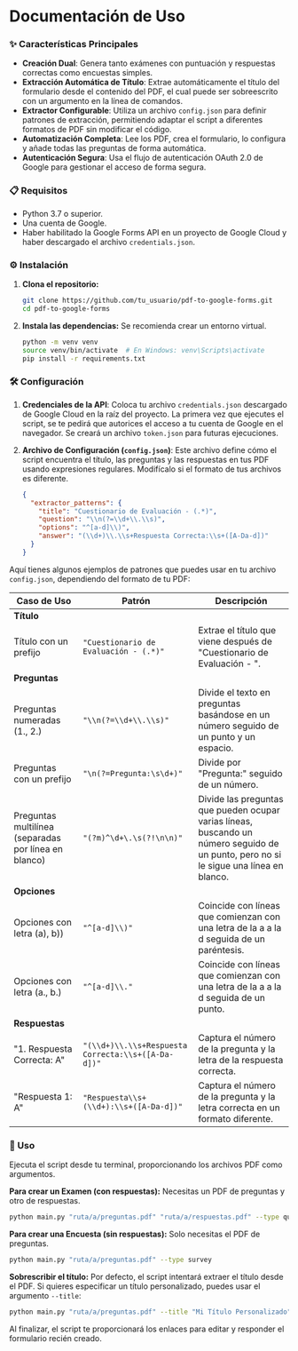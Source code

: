 # Documentación de Uso

### ✨ Características Principales
- **Creación Dual**: Genera tanto exámenes con puntuación y respuestas correctas como encuestas simples.
- **Extracción Automática de Título**: Extrae automáticamente el título del formulario desde el contenido del PDF, el cual puede ser sobreescrito con un argumento en la línea de comandos.
- **Extractor Configurable**: Utiliza un archivo `config.json` para definir patrones de extracción, permitiendo adaptar el script a diferentes formatos de PDF sin modificar el código.
- **Automatización Completa**: Lee los PDF, crea el formulario, lo configura y añade todas las preguntas de forma automática.
- **Autenticación Segura**: Usa el flujo de autenticación OAuth 2.0 de Google para gestionar el acceso de forma segura.

### 📋 Requisitos
- Python 3.7 o superior.
- Una cuenta de Google.
- Haber habilitado la Google Forms API en un proyecto de Google Cloud y haber descargado el archivo `credentials.json`.

### ⚙️ Instalación
1.  **Clona el repositorio:**
    ```bash
    git clone https://github.com/tu_usuario/pdf-to-google-forms.git
    cd pdf-to-google-forms
    ```
2.  **Instala las dependencias:** Se recomienda crear un entorno virtual.
    ```bash
    python -m venv venv
    source venv/bin/activate  # En Windows: venv\Scripts\activate
    pip install -r requirements.txt
    ```

### 🛠️ Configuración
1.  **Credenciales de la API**: Coloca tu archivo `credentials.json` descargado de Google Cloud en la raíz del proyecto. La primera vez que ejecutes el script, se te pedirá que autorices el acceso a tu cuenta de Google en el navegador. Se creará un archivo `token.json` para futuras ejecuciones.

2.  **Archivo de Configuración (`config.json`)**: Este archivo define cómo el script encuentra el título, las preguntas y las respuestas en tus PDF usando expresiones regulares. Modifícalo si el formato de tus archivos es diferente.
    ```json
    {
      "extractor_patterns": {
        "title": "Cuestionario de Evaluación - (.*)",
        "question": "\\n(?=\\d+\\.\\s)",
        "options": "^[a-d]\\)",
        "answer": "(\\d+)\\.\\s+Respuesta Correcta:\\s+([A-Da-d])"
      }
    }
    ```

Aquí tienes algunos ejemplos de patrones que puedes usar en tu archivo `config.json`, dependiendo del formato de tu PDF:

| Caso de Uso               | Patrón                                      | Descripción                                                                   |
| ------------------------- | ------------------------------------------- | ----------------------------------------------------------------------------- |
| **Título**                |                                             |                                                                               |
| Título con un prefijo     | `"Cuestionario de Evaluación - (.*)"`         | Extrae el título que viene después de "Cuestionario de Evaluación - ".         |
| **Preguntas**             |                                             |                                                                               |
| Preguntas numeradas (1., 2.) | `"\\n(?=\\d+\\.\\s)"`                   | Divide el texto en preguntas basándose en un número seguido de un punto y un espacio. |
| Preguntas con un prefijo  | `"\n(?=Pregunta:\s\d+)"`             | Divide por "Pregunta:" seguido de un número.                                  |
| Preguntas multilínea (separadas por línea en blanco) | `"(?m)^\d+\.\s(?!\n\n)"` | Divide las preguntas que pueden ocupar varias líneas, buscando un número seguido de un punto, pero no si le sigue una línea en blanco. |
| **Opciones**              |                                             |                                                                               |
| Opciones con letra (a), b)) | `"^[a-d]\\)"`                             | Coincide con líneas que comienzan con una letra de la a a la d seguida de un paréntesis. |
| Opciones con letra (a., b.) | `"^[a-d]\\."`                             | Coincide con líneas que comienzan con una letra de la a a la d seguida de un punto.   |
| **Respuestas**            |                                             |                                                                               |
| "1. Respuesta Correcta: A" | `"(\\d+)\\.\\s+Respuesta Correcta:\\s+([A-Da-d])"` | Captura el número de la pregunta y la letra de la respuesta correcta.         |
| "Respuesta 1: A"          | `"Respuesta\\s+(\\d+):\\s+([A-Da-d])"`      | Captura el número de la pregunta y la letra correcta en un formato diferente. |


### 🚀 Uso
Ejecuta el script desde tu terminal, proporcionando los archivos PDF como argumentos.

**Para crear un Examen (con respuestas):**
Necesitas un PDF de preguntas y otro de respuestas.
```bash
python main.py "ruta/a/preguntas.pdf" "ruta/a/respuestas.pdf" --type quiz
```

**Para crear una Encuesta (sin respuestas):**
Solo necesitas el PDF de preguntas.
```bash
python main.py "ruta/a/preguntas.pdf" --type survey
```

**Sobrescribir el título:**
Por defecto, el script intentará extraer el título desde el PDF. Si quieres especificar un título personalizado, puedes usar el argumento `--title`:
```bash
python main.py "ruta/a/preguntas.pdf" --title "Mi Título Personalizado"
```

Al finalizar, el script te proporcionará los enlaces para editar y responder el formulario recién creado.
